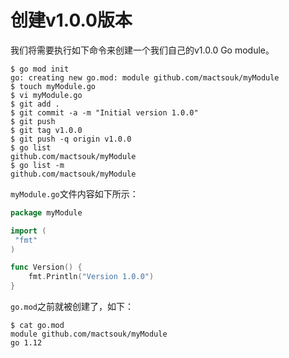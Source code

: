 # 创建v1.0.0版本

我们将需要执行如下命令来创建一个我们自己的v1.0.0 Go module。

```shell
$ go mod init
go: creating new go.mod: module github.com/mactsouk/myModule
$ touch myModule.go
$ vi myModule.go
$ git add .
$ git commit -a -m "Initial version 1.0.0"
$ git push
$ git tag v1.0.0
$ git push -q origin v1.0.0
$ go list
github.com/mactsouk/myModule
$ go list -m
github.com/mactsouk/myModule
```

`myModule.go`文件内容如下所示：

```go
package myModule

import (
 "fmt"
)

func Version() {
    fmt.Println("Version 1.0.0")
}
```

`go.mod`之前就被创建了，如下：

```shell
$ cat go.mod
module github.com/mactsouk/myModule
go 1.12
```